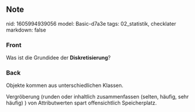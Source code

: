 ## Note
nid: 1605994939056
model: Basic-d7a3e
tags: 02_statistik, checklater
markdown: false

### Front
<p>Was ist die Grundidee der <b>Diskretisierung</b>?

### Back
<p>Objekte kommen aus unterschiedlichen Klassen.
<p>Vergröberung (<span>runden oder inhaltlich zusammenfassen
(selten, häufig, sehr häufig)</span> ) von Attributwerten spart
offensichtlich Speicherplatz.
